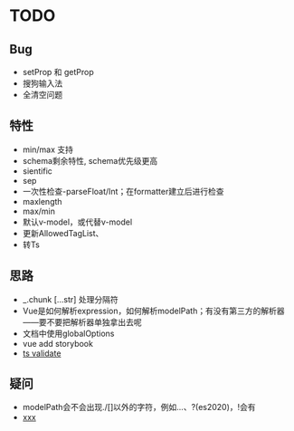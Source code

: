 # TODO

## Bug

+ setProp 和 getProp
+ 搜狗输入法
+ 全清空问题

## 特性

+ min/max 支持
+ schema剩余特性, schema优先级更高
+ sientific
+ sep
+ 一次性检查-parseFloat/Int；在formatter建立后进行检查
+ maxlength
+ max/min
+ 默认v-model，或代替v-model
+ 更新AllowedTagList、
+ 转Ts

## 思路

+ _.chunk [...str] 处理分隔符
+ Vue是如何解析expression，如何解析modelPath；有没有第三方的解析器——要不要把解析器单独拿出去呢
+ 文档中使用globalOptions
+ vue add storybook
+ [ts validate](https://www.tslang.cn/docs/handbook/namespaces.html)

## 疑问

+ modelPath会不会出现./[]以外的字符，例如...、?(es2020)，!会有
+ [xxx](https://github.com/tuchk4/storybook-readme)
